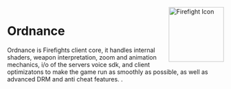 <img src="https://github.com/Firefight/Ordnance/blob/main/readme.png?raw=true" align="right" width="128px" alt="Firefight Icon"/>

# Ordnance

Ordnance is Firefights client core, it handles internal shaders, weapon interpretation, zoom and animation mechanics, i/o of the servers voice sdk, and client optimizatons to make the game run as smoothly as possible, as well as advanced DRM and anti cheat features.
.
